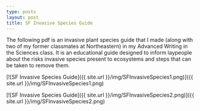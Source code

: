 ```yaml
---
type: posts
layout: post
title: SF Invasive Species Guide
---
```

  The following pdf is an invasive plant species guide that I made (along with two of my former classmates at Northeastern) in my Advanced Writing in the Sciences class. It is an educational guide designed to inform laypeople about the risks invasive species present to ecosystems and steps that can be taken to remove them.
  
[![SF Invasive Species Guide]({{ site.url }}/img/SFInvasiveSpecies1.png)]({{ site.url }}/img/SFInvasiveSpecies1.png)

[![SF Invasive Species Guide]({{ site.url }}/img/SFInvasiveSpecies2.png)]({{ site.url }}/img/SFInvasiveSpecies2.png)

